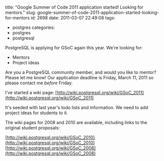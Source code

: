 title: "Google Summer of Code 2011 application started! Looking for mentors."
slug: google-summer-of-code-2011-application-started-looking-for-mentors
id: 2698
date: 2011-03-07 22:49:08
tags: 
- postgres
categories: 
- postgres
- postgresql

PostgreSQL is applying for GSoC again this year. We're looking for: 

* Mentors
* Project ideas

Are you a PostgreSQL community member, and would you like to mentor? Please let me know! Our application deadline is Friday, March 11, 2011 so please contact me *before* Friday.

I've started a wiki page: [http://wiki.postgresql.org/wiki/GSoC_2011](http://wiki.postgresql.org/wiki/GSoC_2011)

It's seeded with last year's todo lists and information. We need to add project ideas for students to it. 

The wiki pages for 2008 and 2010 are available, including links to the original student proposals: 

[http://wiki.postgresql.org/wiki/GSoC_2010](http://wiki.postgresql.org/wiki/GSoC_2010)
[http://wiki.postgresql.org/wiki/GSoC_2008](http://wiki.postgresql.org/wiki/GSoC_2008)
